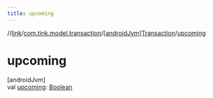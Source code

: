 ```yaml
---
title: upcoming
---
```

//[link](../../../index.html)/[com.tink.model.transaction](../index.html)/[[androidJvm]Transaction](index.html)/[upcoming](upcoming.html)



# upcoming



[androidJvm]\
val [upcoming](upcoming.html): [Boolean](https://kotlinlang.org/api/latest/jvm/stdlib/kotlin/-boolean/index.html)




